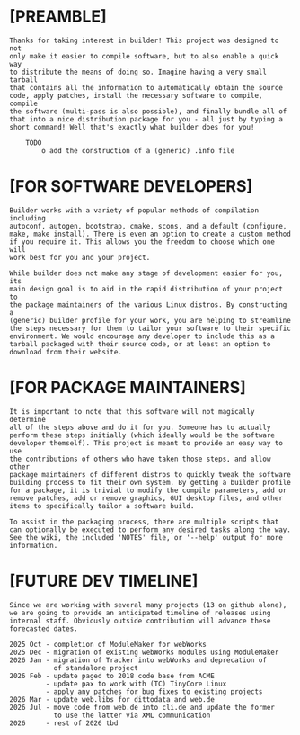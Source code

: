 # [PREAMBLE]

	Thanks for taking interest in builder! This project was designed to not
	only make it easier to compile software, but to also enable a quick way
	to distribute the means of doing so. Imagine having a very small tarball
	that contains all the information to automatically obtain the source
	code, apply patches, install the necessary software to compile, compile
	the software (multi-pass is also possible), and finally bundle all of
	that into a nice distribution package for you - all just by typing a
	short command! Well that's exactly what builder does for you!

		TODO
			o add the construction of a (generic) .info file




# [FOR SOFTWARE DEVELOPERS]

	Builder works with a variety of popular methods of compilation including
	autoconf, autogen, bootstrap, cmake, scons, and a default (configure,
	make, make install). There is even an option to create a custom method
	if you require it. This allows you the freedom to choose which one will
	work best for you and your project.

	While builder does not make any stage of development easier for you, its
	main design goal is to aid in the rapid distribution of your project to
	the package maintainers of the various Linux distros. By constructing a
	(generic) builder profile for your work, you are helping to streamline
	the steps necessary for them to tailor your software to their specific
	environment. We would encourage any developer to include this as a
	tarball packaged with their source code, or at least an option to
	download from their website.




# [FOR PACKAGE MAINTAINERS]

	It is important to note that this software will not magically determine
	all of the steps above and do it for you. Someone has to actually
	perform these steps initially (which ideally would be the software
	developer themself). This project is meant to provide an easy way to use
	the contributions of others who have taken those steps, and allow other
	package maintainers of different distros to quickly tweak the software
	building process to fit their own system. By getting a builder profile
	for a package, it is trivial to modify the compile parameters, add or
	remove patches, add or remove graphics, GUI desktop files, and other
	items to specifically tailor a software build.

	To assist in the packaging process, there are multiple scripts that
	can optionally be executed to perform any desired tasks along the way.
	See the wiki, the included 'NOTES' file, or '--help' output for more
	information.




# [FUTURE DEV TIMELINE]

	Since we are working with several many projects (13 on github alone),
	we are going to provide an anticipated timeline of releases using
	internal staff. Obviously outside contribution will advance these
	forecasted dates.

	2025 Oct - completion of ModuleMaker for webWorks
	2025 Dec - migration of existing webWorks modules using ModuleMaker
	2026 Jan - migration of Tracker into webWorks and deprecation of
	           of standalone project
	2026 Feb - update paged to 2018 code base from ACME
	         - update pax to work with (TC) TinyCore Linux
	         - apply any patches for bug fixes to existing projects
	2026 Mar - update web.libs for dittodata and web.de
	2026 Jul - move code from web.de into cli.de and update the former
	           to use the latter via XML communication
	2026     - rest of 2026 tbd

